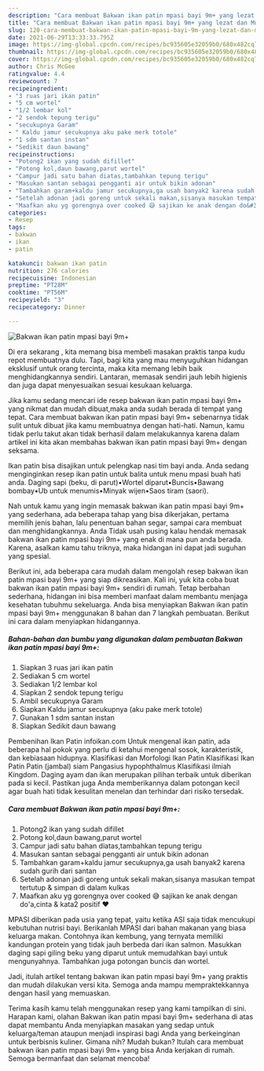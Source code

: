 ```yaml
---
description: "Cara membuat Bakwan ikan patin mpasi bayi 9m+ yang lezat dan Mudah Dibuat"
title: "Cara membuat Bakwan ikan patin mpasi bayi 9m+ yang lezat dan Mudah Dibuat"
slug: 120-cara-membuat-bakwan-ikan-patin-mpasi-bayi-9m-yang-lezat-dan-mudah-dibuat
date: 2021-06-29T13:33:33.795Z
image: https://img-global.cpcdn.com/recipes/bc935605e32059b0/680x482cq70/bakwan-ikan-patin-mpasi-bayi-9m-foto-resep-utama.jpg
thumbnail: https://img-global.cpcdn.com/recipes/bc935605e32059b0/680x482cq70/bakwan-ikan-patin-mpasi-bayi-9m-foto-resep-utama.jpg
cover: https://img-global.cpcdn.com/recipes/bc935605e32059b0/680x482cq70/bakwan-ikan-patin-mpasi-bayi-9m-foto-resep-utama.jpg
author: Chris McGee
ratingvalue: 4.4
reviewcount: 7
recipeingredient:
- "3 ruas jari ikan patin"
- "5 cm wortel"
- "1/2 lembar kol"
- "2 sendok tepung terigu"
- "secukupnya Garam"
- " Kaldu jamur secukupnya aku pake merk totole"
- "1 sdm santan instan"
- "Sedikit daun bawang"
recipeinstructions:
- "Potong2 ikan yang sudah difillet"
- "Potong kol,daun bawang,parut wortel"
- "Campur jadi satu bahan diatas,tambahkan tepung terigu"
- "Masukan santan sebagai pengganti air untuk bikin adonan"
- "Tambahkan garam+kaldu jamur secukupnya,ga usah banyak2 karena sudah gurih dari santan"
- "Setelah adonan jadi goreng untuk sekali makan,sisanya masukan tempat tertutup &amp; simpan di dalam kulkas"
- "Maafkan aku yg gorengnya over cooked 😅 sajikan ke anak dengan do&#39;a,cinta &amp; kata2 positif ♥️"
categories:
- Resep
tags:
- bakwan
- ikan
- patin

katakunci: bakwan ikan patin 
nutrition: 276 calories
recipecuisine: Indonesian
preptime: "PT28M"
cooktime: "PT56M"
recipeyield: "3"
recipecategory: Dinner

---
```



![Bakwan ikan patin mpasi bayi 9m+](https://img-global.cpcdn.com/recipes/bc935605e32059b0/680x482cq70/bakwan-ikan-patin-mpasi-bayi-9m-foto-resep-utama.jpg)

Di era  sekarang , kita memang bisa membeli masakan praktis tanpa kudu repot membuatnya dulu. Tapi, bagi kita yang mau menyuguhkan hidangan eksklusif untuk orang tercinta, maka kita memang lebih baik menghidangkannya sendiri. Lantaran, memasak sendiri jauh lebih higienis dan juga dapat menyesuaikan sesuai kesukaan keluarga.

Jika kamu sedang mencari ide resep bakwan ikan patin mpasi bayi 9m+ yang nikmat dan mudah dibuat,maka anda sudah berada di tempat yang tepat. Cara membuat bakwan ikan patin mpasi bayi 9m+  sebenarnya tidak sulit untuk dibuat jika kamu membuatnya dengan hati-hati. Namun, kamu tidak perlu takut akan tidak berhasil dalam melakukannya 
karena dalam artikel ini kita akan membahas bakwan ikan patin mpasi bayi 9m+ dengan seksama.  

Ikan patin bisa disajikan untuk pelengkap nasi tim bayi anda. Anda sedang menginginkan resep ikan patin untuk balita untuk menu mpasi buah hati anda. Daging sapi (beku, di parut)•Wortel diparut•Buncis•Bawang bombay•Ub untuk menumis•Minyak wijen•Saos tiram (saori).

Nah untuk kamu yang ingin memasak bakwan ikan patin mpasi bayi 9m+ yang sederhana, ada beberapa tahap yang bisa dikerjakan, pertama memilih jenis bahan, lalu penentuan bahan segar, sampai cara membuat dan menghidangkannya. Anda Tidak usah pusing kalau hendak memasak bakwan ikan patin mpasi bayi 9m+ yang enak di mana pun anda berada. Karena, asalkan kamu  tahu triknya, maka hidangan ini dapat jadi suguhan yang spesial.

Berikut ini, ada beberapa cara mudah dalam mengolah resep bakwan ikan patin mpasi bayi 9m+ yang siap dikreasikan. Kali ini, yuk kita coba buat bakwan ikan patin mpasi bayi 9m+ sendiri di rumah. Tetap berbahan sederhana, hidangan ini bisa memberi manfaat dalam membantu menjaga kesehatan tubuhmu sekeluarga. Anda bisa menyiapkan Bakwan ikan patin mpasi bayi 9m+ menggunakan 8 bahan dan 7 langkah pembuatan. Berikut ini cara dalam menyiapkan hidangannya.

<!--inarticleads1-->

##### Bahan-bahan dan bumbu yang digunakan dalam pembuatan Bakwan ikan patin mpasi bayi 9m+:

1. Siapkan 3 ruas jari ikan patin
1. Sediakan 5 cm wortel
1. Sediakan 1/2 lembar kol
1. Siapkan 2 sendok tepung terigu
1. Ambil secukupnya Garam
1. Siapkan  Kaldu jamur secukupnya (aku pake merk totole)
1. Gunakan 1 sdm santan instan
1. Siapkan Sedikit daun bawang


Pembenihan Ikan Patin infoikan.com Untuk mengenal ikan patin, ada beberapa hal pokok yang perlu di ketahui mengenal sosok, karakteristik, dan kebiasaan hidupnya. Klasifikasi dan Morfologi Ikan Patin Klasifikasi Ikan Patin Patin (jambal) siam Pangasius hypophthalmus Klasifikasi ilmiah Kingdom. Daging ayam dan ikan merupakan pilihan terbaik untuk diberikan pada si kecil. Pastikan juga Anda memberikannya dalam potongan kecil agar buah hati tidak kesulitan menelan dan terhindar dari risiko tersedak. 

<!--inarticleads2-->

##### Cara membuat Bakwan ikan patin mpasi bayi 9m+:

1. Potong2 ikan yang sudah difillet
1. Potong kol,daun bawang,parut wortel
1. Campur jadi satu bahan diatas,tambahkan tepung terigu
1. Masukan santan sebagai pengganti air untuk bikin adonan
1. Tambahkan garam+kaldu jamur secukupnya,ga usah banyak2 karena sudah gurih dari santan
1. Setelah adonan jadi goreng untuk sekali makan,sisanya masukan tempat tertutup &amp; simpan di dalam kulkas
1. Maafkan aku yg gorengnya over cooked 😅 sajikan ke anak dengan do&#39;a,cinta &amp; kata2 positif ♥️


MPASI diberikan pada usia yang tepat, yaitu ketika ASI saja tidak mencukupi kebutuhan nutrisi bayi. Berikanlah MPASI dari bahan makanan yang biasa keluarga makan. Contohnya ikan kembung, yang ternyata memiliki kandungan protein yang tidak jauh berbeda dari ikan salmon. Masukkan daging sapi giling beku yang diparut untuk memudahkan bayi untuk mengunyahnya. Tambahkan juga potongan buncis dan wortel. 

Jadi, itulah artikel tentang  bakwan ikan patin mpasi bayi 9m+  yang praktis dan mudah dilakukan versi kita. Semoga anda mampu mempraktekkannya dengan hasil yang memuaskan. 

Terima kasih kamu telah menggunakan resep yang kami tampilkan di sini. Harapan kami, olahan  Bakwan ikan patin mpasi bayi 9m+ sederhana di atas dapat membantu Anda menyiapkan masakan yang sedap untuk keluarga/teman ataupun menjadi inspirasi bagi Anda yang berkeinginan untuk berbisnis kuliner. Gimana nih? Mudah bukan? Itulah cara membuat bakwan ikan patin mpasi bayi 9m+ yang bisa Anda kerjakan di rumah. Semoga bermanfaat dan selamat mencoba!

